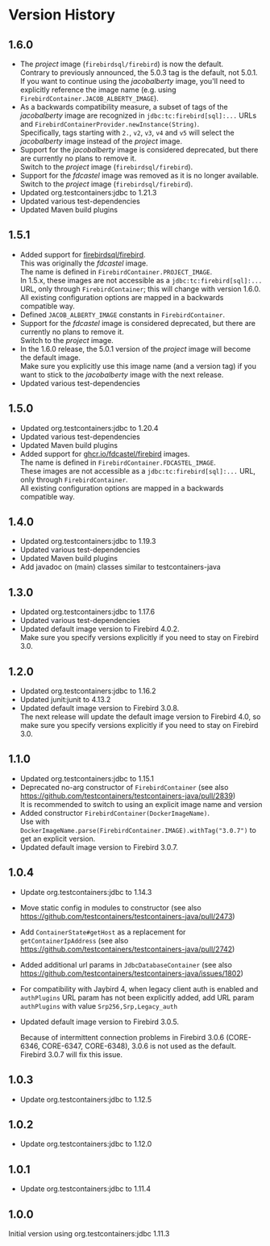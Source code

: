 Version History
===============

1.6.0
-----
- The _project_ image (`firebirdsql/firebird`) is now the default. \
  Contrary to previously announced, the 5.0.3 tag is the default, not 5.0.1. \
  If you want to continue using the _jacobalberty_ image, you'll need to explicitly reference the image name (e.g. using `FirebirdContainer.JACOB_ALBERTY_IMAGE`).
- As a backwards compatibility measure, a subset of tags of the _jacobalberty_ image are recognized in `jdbc:tc:firebird[sql]:...` URLs and `FirebirdContainerProvider.newInstance(String)`. \
  Specifically, tags starting with `2.`, `v2`, `v3`, `v4` and `v5` will select the _jacobalberty_ image instead of the _project_ image.
- Support for the _jacobalberty_ image is considered deprecated, but there are currently no plans to remove it. \
  Switch to the _project_ image  (`firebirdsql/firebird`).
- Support for the _fdcastel_ image was removed as it is no longer available. \
  Switch to the _project_ image (`firebirdsql/firebird`).
- Updated org.testcontainers:jdbc to 1.21.3
- Updated various test-dependencies
- Updated Maven build plugins

1.5.1
-----
- Added support for [firebirdsql/firebird](https://hub.docker.com/r/firebirdsql/firebird). \
  This was originally the _fdcastel_ image. \
  The name is defined in `FirebirdContainer.PROJECT_IMAGE`. \
  In 1.5.x, these images are not accessible as a `jdbc:tc:firebird[sql]:...` URL, only through `FirebirdContainer`; this will change with version 1.6.0. \
  All existing configuration options are mapped in a backwards compatible way.
- Defined `JACOB_ALBERTY_IMAGE` constants in `FirebirdContainer`.
- Support for the _fdcastel_ image is considered deprecated, but there are currently no plans to remove it. \
  Switch to the _project_ image.
- In the 1.6.0 release, the 5.0.1 version of the _project_ image will become the default image. \
  Make sure you explicitly use this image name (and a version tag) if you want to stick to the _jacobalberty_ image with the next release.
- Updated various test-dependencies

1.5.0
-----
- Updated org.testcontainers:jdbc to 1.20.4
- Updated various test-dependencies
- Updated Maven build plugins
- Added support for [ghcr.io/fdcastel/firebird](https://github.com/fdcastel/firebird-docker) images. \
  The name is defined in `FirebirdContainer.FDCASTEL_IMAGE`. \
  These images are not accessible as a `jdbc:tc:firebird[sql]:...` URL, only through `FirebirdContainer`.\
  All existing configuration options are mapped in a backwards compatible way.

1.4.0
-----
- Updated org.testcontainers:jdbc to 1.19.3
- Updated various test-dependencies
- Updated Maven build plugins
- Add javadoc on (main) classes similar to testcontainers-java

1.3.0
-----
- Updated org.testcontainers:jdbc to 1.17.6
- Updated various test-dependencies
- Updated default image version to Firebird 4.0.2. \
  Make sure you specify versions explicitly if you need to stay on Firebird 3.0.

1.2.0
-----
- Updated org.testcontainers:jdbc to 1.16.2
- Updated junit:junit to 4.13.2
- Updated default image version to Firebird 3.0.8. \
  The next release will update the default image version to Firebird 4.0, so make sure you specify versions explicitly if you need to stay on Firebird 3.0.

1.1.0
-----
- Updated org.testcontainers:jdbc to 1.15.1
- Deprecated no-arg constructor of `FirebirdContainer` (see also <https://github.com/testcontainers/testcontainers-java/pull/2839>) \
  It is recommended to switch to using an explicit image name and version
- Added constructor `FirebirdContainer(DockerImageName)`. \
  Use with `DockerImageName.parse(FirebirdContainer.IMAGE).withTag("3.0.7")` to get an explicit version.
- Updated default image version to Firebird 3.0.7.

1.0.4
-----

- Update org.testcontainers:jdbc to 1.14.3
- Move static config in modules to constructor (see also <https://github.com/testcontainers/testcontainers-java/pull/2473>)
- Add `ContainerState#getHost` as a replacement for `getContainerIpAddress` (see also <https://github.com/testcontainers/testcontainers-java/pull/2742>)
- Added additional url params in `JdbcDatabaseContainer` (see also <https://github.com/testcontainers/testcontainers-java/issues/1802>)
- For compatibility with Jaybird 4, when legacy client auth is enabled and `authPlugins` URL param has not been explicitly added, add URL param `authPlugins` with value `Srp256,Srp,Legacy_auth`
- Updated default image version to Firebird 3.0.5.

  Because of intermittent connection problems in Firebird 3.0.6 (CORE-6346, CORE-6347, CORE-6348), 3.0.6 is not used as the default. Firebird 3.0.7 will fix this issue. 

1.0.3
-----

- Update org.testcontainers:jdbc to 1.12.5

1.0.2
-----

- Update org.testcontainers:jdbc to 1.12.0

1.0.1
-----

- Update org.testcontainers:jdbc to 1.11.4

1.0.0
-----

Initial version using org.testcontainers:jdbc 1.11.3
